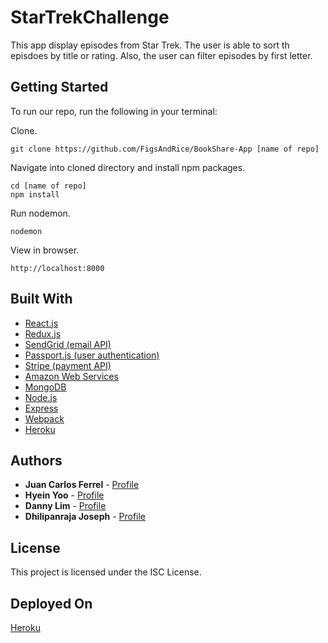 # StarTrekChallenge

This app display episodes from Star Trek. The user is able to sort th episdoes by title or rating. Also, the user can filter episodes by first letter.

## Getting Started

To run our repo, run the following in your terminal:

Clone.

```
git clone https://github.com/FigsAndRice/BookShare-App [name of repo]
```

Navigate into cloned directory and install npm packages.

```
cd [name of repo]
npm install
```

Run nodemon.

```
nodemon
```

View in browser.

```
http://localhost:8000
```

## Built With

* [React.js](https://facebook.github.io/react/)
* [Redux.js](http://redux.js.org/)
* [SendGrid (email API)](https://sendgrid.com/)
* [Passport.js (user authentication)](http://passportjs.org/)
* [Stripe (payment API)](https://stripe.com/us/payments)
* [Amazon Web Services](https://aws.amazon.com/)
* [MongoDB](https://www.mongodb.com/)
* [Node.js](https://nodejs.org/en/)
* [Express](https://expressjs.com/)
* [Webpack](https://webpack.github.io/)
* [Heroku](https://www.heroku.com/)

## Authors

* **Juan Carlos Ferrel** - [Profile](https://github.com/juancafe4)
* **Hyein Yoo** - [Profile](https://github.com/hyeinu)
* **Danny Lim** - [Profile](https://github.com/dalime)
* **Dhilipanraja Joseph** - [Profile](https://github.com/dhilipanraja-joseph)

## License

This project is licensed under the ISC License.

## Deployed On

[Heroku](http://bookshare-app.herokuapp.com/)